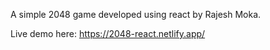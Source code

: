 A simple 2048 game developed using react by Rajesh Moka.

Live demo here: https://2048-react.netlify.app/
